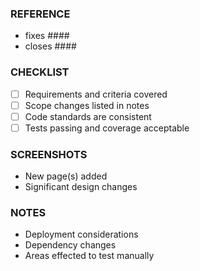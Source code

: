 ### REFERENCE

- fixes ####
- closes ####

### CHECKLIST

- [ ] Requirements and criteria covered
- [ ] Scope changes listed in notes
- [ ] Code standards are consistent
- [ ] Tests passing and coverage acceptable

### SCREENSHOTS

- New page(s) added
- Significant design changes

### NOTES

- Deployment considerations
- Dependency changes
- Areas effected to test manually
